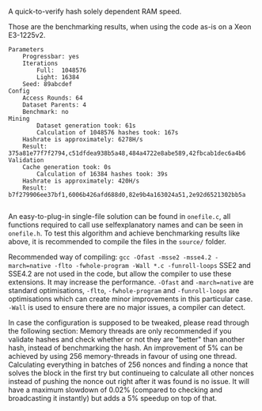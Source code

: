 A quick-to-verify hash solely dependent RAM speed.

Those are the benchmarking results, when using the code as-is on a Xeon E3-1225v2.
```
Parameters
	Progressbar: yes
	Iterations
		Full:  1048576
		Light: 16384
	Seed: 89abcdef
Config
	Access Rounds: 64
	Dataset Parents: 4
	Benchmark: no
Mining
        Dataset generation took: 61s                                            
        Calculation of 1048576 hashes took: 167s                                
	Hashrate is approximately: 6278H/s
	Result: 375a81e77f7f2794,c51dfdea938b5a48,484a4722e8abe589,42fbcab1dec6a4b6
Validation
	Cache generation took: 0s
        Calculation of 16384 hashes took: 39s                                   
	Hashrate is approximately: 420H/s
	Result: b7f279906ee37bf1,6006b426afd688d0,82e9b4a163024a51,2e92d6521302bb5a


```

An easy-to-plug-in single-file solution can be found in `onefile.c`, all functions required to call use selfexplanatory names and can be seen in `onefile.h`. To test this algorithm and achieve benchmarking results like above, it is recommended to compile the files in the `source/` folder.

Recommended way of compiling: `gcc -Ofast -msse2 -msse4.2 -march=native -flto -fwhole-program -Wall *.c -funroll-loops`
SSE2 and SSE4.2 are not used in the code, but allow the compiler to use these extensions. It may increase the performance.
`-Ofast` and `-march=native` are standard optimisations, `-flto`, `-fwhole-program` and `-funroll-loops` are optimisations which can create minor improvements in this particular case.
`-Wall` is used to ensure there are no major issues, a compiler can detect.

In case the configuration is supposed to be tweaked, please read through the following section:
Memory threads are only recommended if you validate hashes and check whether or not they are "better" than another hash, instead of benchmarking the hash. An improvement of 5% can be achieved by using 256 memory-threads in favour of using one thread.
Calculating everything in batches of 256 nonces and finding a nonce that solves the block in the first try but continueing to calculate all other nonces instead of pushing the nonce out right after it was found is no issue. It will have a maximum slowdown of 0.02% (compared to checking and broadcasting it instantly) but adds a 5% speedup on top of that.
